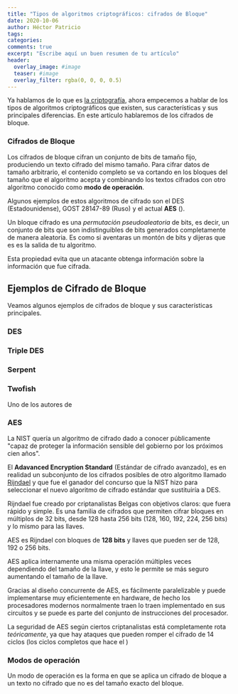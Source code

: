 ```yaml
---
title: "Tipos de algoritmos criptográficos: cifrados de Bloque"
date: 2020-10-06
author: Héctor Patricio
tags:
categories:
comments: true
excerpt: "Escribe aquí un buen resumen de tu artículo"
header:
  overlay_image: #image
  teaser: #image
  overlay_filter: rgba(0, 0, 0, 0.5)
---
```


Ya hablamos de lo que es [la criptografía](/2019/11/12/criptografia-basica-para-programadores-que-es-la-criptografia.html), ahora empecemos a hablar de los tipos de
algoritmos criptográficos que existen, sus características y sus principales diferencias. En este artículo hablaremos de los cifrados de bloque.

### Cifrados de Bloque

Los cifrados de bloque cifran un conjunto de bits de tamaño fijo, produciendo un texto cifrado del mismo tamaño. Para cifrar datos de tamaño arbitrario, el contenido completo se va cortando en los bloques del tamaño que el algoritmo acepta y combinando los textos cifrados con otro algoritmo conocido como **modo de operación**.

Algunos ejemplos de estos algoritmos de cifrado son el DES (Estadounidense), GOST 28147-89 (Ruso) y el actual **AES** ().

Un bloque cifrado es una _permutación pseudoaleatoria_ de bits, es decir, un conjunto de bits que son indistinguibles de bits generados completamente de manera aleatoria. Es como si aventaras un montón de bits y dijeras que es es la salida de tu algoritmo.

Esta propiedad evita que un atacante obtenga información sobre la información que fue cifrada.

## Ejemplos de Cifrado de Bloque

Veamos algunos ejemplos de cifrados de bloque y sus características principales.

### DES

### Triple DES

### Serpent

### Twofish

Uno de los autores de

### AES

La NIST quería un algoritmo de cifrado dado a conocer públicamente "capaz de proteger la información sensible del gobierno por los próximos cien años".

El **Adavanced Encryption Standard** (Estándar de cifrado avanzado), es en realidad un subconjunto de los cifrados posibles de otro algoritmo llamado [Rijndael](https://csrc.nist.gov/csrc/media/projects/cryptographic-standards-and-guidelines/documents/aes-development/rijndael-ammended.pdf) y que fue el ganador del concurso que la NIST hizo para seleccionar el nuevo algoritmo de cifrado estándar que sustituiría a DES.

Rijndael fue creado por criptanalistas Belgas con objetivos claros: que fuera rápido y simple. Es una familia de cifrados que permiten cifrar bloques en múltiplos de 32 bits, desde 128 hasta 256 bits (128, 160, 192, 224, 256 bits) y lo mismo para las llaves.

AES es Rijndael con bloques de **128 bits** y llaves que pueden ser de 128, 192 o 256 bits.

AES aplica internamente una misma operación múltiples veces dependiendo del tamaño de la llave, y esto le permite se más seguro aumentando el tamaño de la llave.

Gracias al diseño concurrente de AES, es fácilmente paralelizable y puede implementarse muy eficientemente en hardware, de hecho los procesadores modernos normalmente traen lo traen implementado en sus circuitos y se puede es parte del conjunto de instrucciones del procesador.

La seguridad de AES según ciertos criptanalistas está completamente rota _teóricamente_, ya que hay ataques que pueden romper el cifrado de 14 ciclos (los ciclos completos que hace el )

### Modos de operación

Un modo de operación es la forma en que se aplica un cifrado de bloque a un texto no cifrado que no es del tamaño exacto del bloque.
